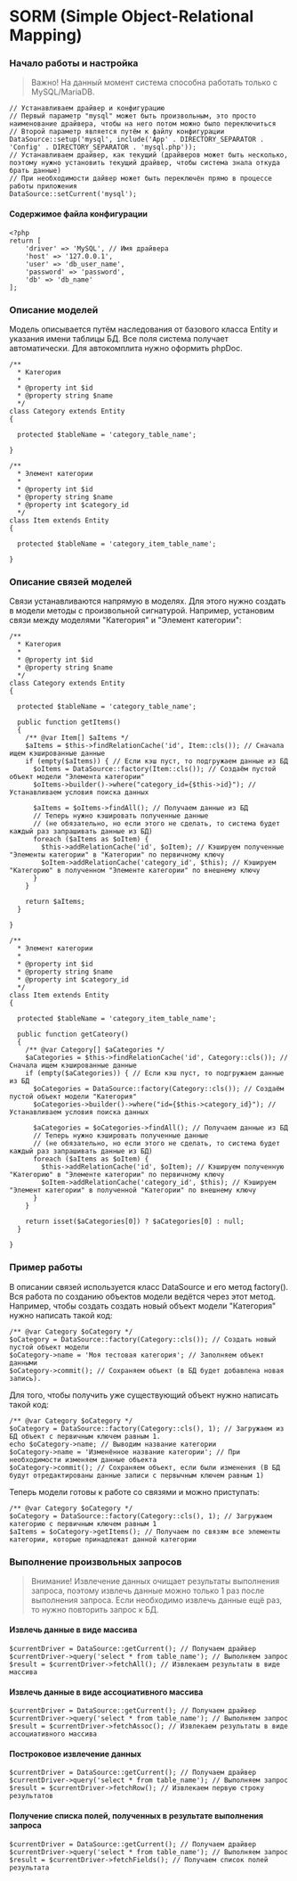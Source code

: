 # SORM (Simple Object-Relational Mapping)

### Начало работы и настройка

> Важно! На данный момент система способна работать только с MySQL/MariaDB.

```
// Устанавливаем драйвер и конфигурацию
// Первый параметр "mysql" может быть произвольным, это просто наименование драйвера, чтобы на него потом можно было переключиться
// Второй параметр является путём к файлу конфигурации
DataSource::setup('mysql', include('App' . DIRECTORY_SEPARATOR . 'Config' . DIRECTORY_SEPARATOR . 'mysql.php'));
// Устанавливаем драйвер, как текущий (драйверов может быть несколько, поэтому нужно установить текущий драйвер, чтобы система знала откуда брать данные)
// При необходимости дайвер может быть переключён прямо в процессе работы приложения
DataSource::setCurrent('mysql');
```

#### Содержимое файла конфигурации

```
<?php
return [
    'driver' => 'MySQL', // Имя драйвера
    'host' => '127.0.0.1',
    'user' => 'db_user_name',
    'password' => 'password',
    'db' => 'db_name'
];
```

### Описание моделей 

Модель описывается путём наследования от базового класса Entity и указания имени таблицы БД. 
Все поля система получает автоматически. Для автокомплита нужно оформить phpDoc.

```
/**
  * Категория
  * 
  * @property int $id
  * @property string $name
  */
class Category extends Entity 
{
  
  protected $tableName = 'category_table_name';
  
}

/**
  * Элемент категории
  *
  * @property int $id
  * @property string $name
  * @property int $category_id
  */
class Item extends Entity 
{
  
  protected $tableName = 'category_item_table_name';
  
}
```

### Описание связей моделей

Связи устанавливаются напрямую в моделях. Для этого нужно создать в модели методы с произвольной сигнатурой.
Например, установим связи между моделями "Категория" и "Элемент категории":

```
/**
  * Категория
  * 
  * @property int $id
  * @property string $name
  */
class Category extends Entity 
{
  
  protected $tableName = 'category_table_name';
  
  public function getItems() 
  {
    /** @var Item[] $aItems */
    $aItems = $this->findRelationCache('id', Item::cls()); // Сначала ищем кэшированные данные
    if (empty($aItems)) { // Если кэш пуст, то подгружаем данные из БД
      $oItems = DataSource::factory(Item::cls()); // Создаём пустой объект модели "Элемента категории"
      $oItems->builder()->where("category_id={$this->id}"); // Устанавливаем условия поиска данных
      
      $aItems = $oItems->findAll(); // Получаем данные из БД
      // Теперь нужно кэшировать полученные данные
      // (не обязательно, но если этого не сделать, то система будет каждый раз запрашивать данные из БД)
      foreach ($aItems as $oItem) {
        $this->addRelationCache('id', $oItem); // Кэшируем полученные "Элементы категории" в "Категории" по первичному ключу
        $oItem->addRelationCache('category_id', $this); // Кэшируем "Категорию" в полученном "Элементе категории" по внешнему ключу
      }
    }
    
    return $aItems;
  }
  
}

/**
  * Элемент категории
  *
  * @property int $id
  * @property string $name
  * @property int $category_id
  */
class Item extends Entity 
{
  
  protected $tableName = 'category_item_table_name';
  
  public function getCateory() 
  {
    /** @var Category[] $aCategories */
    $aCategories = $this->findRelationCache('id', Category::cls()); // Сначала ищем кэшированные данные
    if (empty($aCategories)) { // Если кэш пуст, то подгружаем данные из БД
      $oCategories = DataSource::factory(Category::cls()); // Создаём пустой объект модели "Категория"
      $oCategories->builder()->where("id={$this->category_id}"); // Устанавливаем условия поиска данных
      
      $aCategories = $oCategories->findAll(); // Получаем данные из БД
      // Теперь нужно кэшировать полученные данные
      // (не обязательно, но если этого не сделать, то система будет каждый раз запрашивать данные из БД)
      foreach ($aItems as $oItem) {
        $this->addRelationCache('id', $oItem); // Кэшируем полученную "Категорию" в "Элементе категории" по первичному ключу
        $oItem->addRelationCache('category_id', $this); // Кэшируем "Элемент категории" в полученной "Категории" по внешнему ключу
      }
    }
    
    return isset($aCategories[0]) ? $aCategories[0] : null;
  }
  
}
```

### Пример работы

В описании связей используется класс DataSource и его метод factory(). Вся работа по созданию объектов модели ведётся через этот метод.
Например, чтобы создать создать новый объект модели "Категория" нужно написать такой код:

```
/** @var Category $oCategory */
$oCategory = DataSource::factory(Category::cls()); // Создать новый пустой объект модели
$oCategory->name = 'Моя тестовая категория'; // Заполняем объект данными
$oCategory->commit(); // Сохраняем объект (в БД будет добавлена новая запись).
```

Для того, чтобы получить уже существующий объект нужно написать такой код:

```
/** @var Category $oCategory */
$oCategory = DataSource::factory(Category::cls(), 1); // Загружаем из БД объект с первичным ключем равным 1.
echo $oCategory->name; // Выводим название категории
$oCategory->name = 'Изменённое название категории'; // При необходимости изменяем данные объекта
$oCategory->commit(); // Сохраняем объект, если были изменения (В БД будут отредактированы данные записи с первычным ключем равным 1)
```

Теперь модели готовы к работе со связями и можно приступать:

```
/** @var Category $oCategory */
$oCategory = DataSource::factory(Category::cls(), 1); // Загружаем категорию с первичным ключем равным 1
$aItems = $oCategory->getItems(); // Получаем по связям все элементы категории, которые принадлежат данной категории
```

### Выполнение произвольных запросов

> Внимание! Извлечение данных очищает результаты выполнения запроса, поэтому извлечь данные можно только 1 раз после выполнения запроса.
> Если необходимо извлечь данные ещё раз, то нужно повторить запрос к БД.

#### Извлечь данные в виде массива
```
$currentDriver = DataSource::getCurrent(); // Получаем драйвер
$currentDriver->query('select * from table_name'); // Выполняем запрос
$result = $currentDriver->fetchAll(); // Извлекаем результаты в виде массива
```

#### Извлечь данные в виде ассоциативного массива
```
$currentDriver = DataSource::getCurrent(); // Получаем драйвер
$currentDriver->query('select * from table_name'); // Выполняем запрос
$result = $currentDriver->fetchAssoc(); // Извлекаем результаты в виде ассоциативного массива
```

#### Построковое извлечение данных
```
$currentDriver = DataSource::getCurrent(); // Получаем драйвер
$currentDriver->query('select * from table_name'); // Выполняем запрос
$result = $currentDriver->fetchRow(); // Извлекаем первую строку результатов
```

#### Получение списка полей, полученных в результате выполнения запроса
```
$currentDriver = DataSource::getCurrent(); // Получаем драйвер
$currentDriver->query('select * from table_name'); // Выполняем запрос
$result = $currentDriver->fetchFields(); // Получаем список полей результата
```
